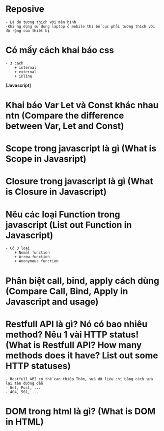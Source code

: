 # Reposive
    - Là độ tương thích với màn hình
    -Khi ng dùng sử dụng laptop ỏ mobile thì bố cục phải tương thích với độ rộng của thiết bị

# Có mấy cách khai báo css
    - 3 cách
        + internal
        + external
        + inline



**[Javascript]**
# Khai báo Var Let và Const khác nhau ntn (Compare the difference between Var, Let and Const)

# Scope trong javascript là gì (What is Scope in Javasript)

# Closure trong javascript là gì (What is Closure in Javascript)

# Nêu các loại Function trong javascript (List out Function in Javascript)
    - Có 3 loại
        + Nomal function
        + Arrow function
        + Anonymous function

# Phân biệt call, bind, apply cách dùng (Compare Call, Bind, Apply in Javascript and usage)

# Restfull API là gì? Nó có bao nhiêu method? Nêu 1 vài HTTP status! (What is Restfull API? How many methods does it have? List out some HTTP statuses)
    - Restfull API có thể can thiệp Thêm, sửa dữ liệu chỉ bằng cách sửa lại tên đường dẫn
    - Get, Post, ...
    - 404, 501, ...

# DOM trong html là gì? (What is DOM in HTML)
